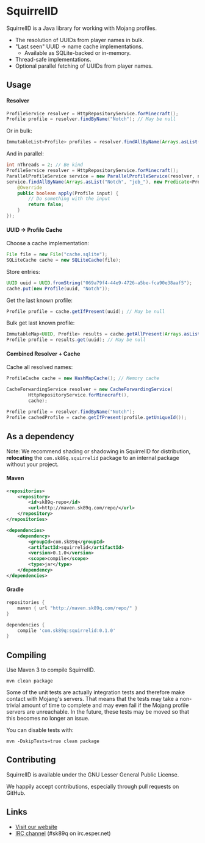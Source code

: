 SquirrelID
==========

SquirrelID is a Java library for working with Mojang profiles.

* The resolution of UUIDs from player names in bulk.
* "Last seen" UUID -> name cache implementations.
  * Available as SQLite-backed or in-memory.
* Thread-safe implementations.
* Optional parallel fetching of UUIDs from player names.

Usage
-----

#### Resolver

```java
ProfileService resolver = HttpRepositoryService.forMinecraft();
Profile profile = resolver.findByName("Notch"); // May be null
```

Or in bulk:

```java
ImmutableList<Profile> profiles = resolver.findAllByName(Arrays.asList("Notch", "jeb_"));
```

And in parallel:

```java
int nThreads = 2; // Be kind
ProfileService resolver = HttpRepositoryService.forMinecraft();
ParallelProfileService service = new ParallelProfileService(resolver, nThreads);
service.findAllByName(Arrays.asList("Notch", "jeb_"), new Predicate<Profile>() {
    @Override
    public boolean apply(Profile input) {
        // Do something with the input
        return false;
    }
});
```

#### UUID -> Profile Cache

Choose a cache implementation:

```java
File file = new File("cache.sqlite");
SQLiteCache cache = new SQLiteCache(file);
```

Store entries:

```java
UUID uuid = UUID.fromString("069a79f4-44e9-4726-a5be-fca90e38aaf5");
cache.put(new Profile(uuid, "Notch"));
```

Get the last known profile:

```java
Profile profile = cache.getIfPresent(uuid); // May be null
```

Bulk get last known profile:

```java
ImmutableMap<UUID, Profile> results = cache.getAllPresent(Arrays.asList(uuid));
Profile profile = results.get(uuid); // May be null
```

#### Combined Resolver + Cache

Cache all resolved names:

```java
ProfileCache cache = new HashMapCache(); // Memory cache

CacheForwardingService resolver = new CacheForwardingService(
        HttpRepositoryService.forMinecraft(),
        cache);

Profile profile = resolver.findByName("Notch");
Profile cachedProfile = cache.getIfPresent(profile.getUniqueId());
```

As a dependency
---------------

Note: We recommend shading or shadowing in SquirrelID for distribution, **relocating** the `com.sk89q.squirrelid` package to an internal package without your project.

#### Maven

```xml
<repositories>
    <repository>
        <id>sk89q-repo</id>
        <url>http://maven.sk89q.com/repo/</url>
    </repository>
</repositories>
```

```xml
<dependencies>
    <dependency>
        <groupId>com.sk89q</groupId>
        <artifactId>squirrelid</artifactId>
        <version>0.1.0</version>
        <scope>compile</scope>
        <type>jar</type>
    </dependency>
</dependencies>
```

#### Gradle

```groovy
repositories {
    maven { url "http://maven.sk89q.com/repo/" }
}

dependencies {
    compile 'com.sk89q:squirrelid:0.1.0'
}
```

Compiling
---------

Use Maven 3 to compile SquirrelID.

    mvn clean package

Some of the unit tests are actually integration tests and therefore make
contact with Mojang's servers. That means that the tests may take a
non-trivial amount of time to complete and may even fail if the Mojang
profile servers are unreachable. In the future, these tests may be moved
so that this becomes no longer an issue.

You can disable tests with:

    mvn -DskipTests=true clean package

Contributing
------------

SquirrelID is available under the GNU Lesser General Public License.

We happily accept contributions, especially through pull requests on GitHub.

Links
-----

* [Visit our website](http://www.enginehub.org/)
* [IRC channel](http://skq.me/irc/irc.esper.net/sk89q/) (#sk89q on irc.esper.net)
